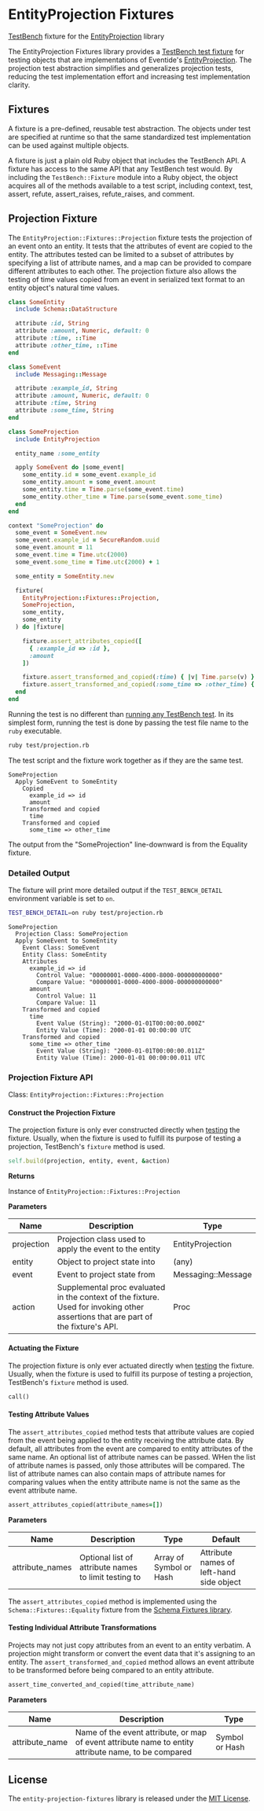 # EntityProjection Fixtures

[TestBench](http://test-bench.software/) fixture for the [EntityProjection](https://github.com/eventide-project/entity-projection) library

The EntityProjection Fixtures library provides a [TestBench test fixture](http://test-bench.software/user-guide/fixtures.html) for testing objects that are implementations of Eventide's [EntityProjection](http://docs.eventide-project.org/user-guide/projection.html). The projection test abstraction simplifies and generalizes projection tests, reducing the test implementation effort and increasing test implementation clarity.

## Fixtures

A fixture is a pre-defined, reusable test abstraction. The objects under test are specified at runtime so that the same standardized test implementation can be used against multiple objects.

A fixture is just a plain old Ruby object that includes the TestBench API. A fixture has access to the same API that any TestBench test would. By including the `TestBench::Fixture` module into a Ruby object, the object acquires all of the methods available to a test script, including context, test, assert, refute, assert_raises, refute_raises, and comment.

## Projection Fixture

The `EntityProjection::Fixtures::Projection` fixture tests the projection of an event onto an entity. It tests that the attributes of event are copied to the entity. The attributes tested can be limited to a subset of attributes by specifying a list of attribute names, and a map can be provided to compare different attributes to each other. The projection fixture also allows the testing of time values copied from an event in serialized text format to an entity object's natural time values.

``` ruby
class SomeEntity
  include Schema::DataStructure

  attribute :id, String
  attribute :amount, Numeric, default: 0
  attribute :time, ::Time
  attribute :other_time, ::Time
end

class SomeEvent
  include Messaging::Message

  attribute :example_id, String
  attribute :amount, Numeric, default: 0
  attribute :time, String
  attribute :some_time, String
end

class SomeProjection
  include EntityProjection

  entity_name :some_entity

  apply SomeEvent do |some_event|
    some_entity.id = some_event.example_id
    some_entity.amount = some_event.amount
    some_entity.time = Time.parse(some_event.time)
    some_entity.other_time = Time.parse(some_event.some_time)
  end
end

context "SomeProjection" do
  some_event = SomeEvent.new
  some_event.example_id = SecureRandom.uuid
  some_event.amount = 11
  some_event.time = Time.utc(2000)
  some_event.some_time = Time.utc(2000) + 1

  some_entity = SomeEntity.new

  fixture(
    EntityProjection::Fixtures::Projection,
    SomeProjection,
    some_entity,
    some_entity
  ) do |fixture|

    fixture.assert_attributes_copied([
      { :example_id => :id },
      :amount
    ])

    fixture.assert_transformed_and_copied(:time) { |v| Time.parse(v) }
    fixture.assert_transformed_and_copied(:some_time => :other_time) { |v| Time.parse(v) }
  end
end
```

Running the test is no different than [running any TestBench test](http://test-bench.software/user-guide/running-tests.html). In its simplest form, running the test is done by passing the test file name to the `ruby` executable.

``` bash
ruby test/projection.rb
```

The test script and the fixture work together as if they are the same test.

```
SomeProjection
  Apply SomeEvent to SomeEntity
    Copied
      example_id => id
      amount
    Transformed and copied
      time
    Transformed and copied
      some_time => other_time
```

The output from the "SomeProjection" line-downward is from the Equality fixture.

### Detailed Output

The fixture will print more detailed output if the `TEST_BENCH_DETAIL` environment variable is set to `on`.

``` bash
TEST_BENCH_DETAIL=on ruby test/projection.rb
```

```
SomeProjection
  Projection Class: SomeProjection
  Apply SomeEvent to SomeEntity
    Event Class: SomeEvent
    Entity Class: SomeEntity
    Attributes
      example_id => id
        Control Value: "00000001-0000-4000-8000-000000000000"
        Compare Value: "00000001-0000-4000-8000-000000000000"
      amount
        Control Value: 11
        Compare Value: 11
    Transformed and copied
      time
        Event Value (String): "2000-01-01T00:00:00.000Z"
        Entity Value (Time): 2000-01-01 00:00:00 UTC
    Transformed and copied
      some_time => other_time
        Event Value (String): "2000-01-01T00:00:00.011Z"
        Entity Value (Time): 2000-01-01 00:00:00.011 UTC
```

### Projection Fixture API

Class: `EntityProjection::Fixtures::Projection`

#### Construct the Projection Fixture

The projection fixture is only ever constructed directly when [testing](http://test-bench.software/user-guide/fixtures.html#testing-fixtures) the fixture. Usually, when the fixture is used to fulfill its purpose of testing a projection, TestBench's `fixture` method is used.

``` ruby
self.build(projection, entity, event, &action)
```

**Returns**

Instance of `EntityProjection::Fixtures::Projection`

**Parameters**

| Name | Description | Type |
| --- | --- | --- |
| projection | Projection class used to apply the event to the entity | EntityProjection |
| entity | Object to project state into  | (any) |
| event | Event to project state from | Messaging::Message |
| action | Supplemental proc evaluated in the context of the fixture. Used for invoking other assertions that are part of the fixture's API. | Proc |

#### Actuating the Fixture

The projection fixture is only ever actuated directly when [testing](http://test-bench.software/user-guide/fixtures.html#testing-fixtures) the fixture. Usually, when the fixture is used to fulfill its purpose of testing a projection, TestBench's `fixture` method is used.

``` ruby
call()
```

#### Testing Attribute Values

The `assert_attributes_copied` method tests that attribute values are copied from the event being applied to the entity receiving the attribute data. By default, all attributes from the event are compared to entity attributes of the same name. An optional list of attribute names can be passed. WHen the list of attribute names is passed, only those attributes will be compared. The list of attribute names can also contain maps of attribute names for comparing values when the entity attribute name is not the same as the event attribute name.

``` ruby
assert_attributes_copied(attribute_names=[])
```

**Parameters**

| Name | Description | Type | Default |
| --- | --- | --- | --- |
| attribute_names | Optional list of attribute names to limit testing to | Array of Symbol or Hash | Attribute names of left-hand side object |

The `assert_attributes_copied` method is implemented using the `Schema::Fixtures::Equality` fixture from the [Schema Fixtures library](https://github.com/eventide-project/schema-fixtures).

#### Testing Individual Attribute Transformations

Projects may not just copy attributes from an event to an entity verbatim. A projection might transform or convert the event data that it's assigning to an entity. The `assert_transformed_and_copied` method allows an event attribute to be transformed before being compared to an entity attribute.

``` ruby
assert_time_converted_and_copied(time_attribute_name)
```

**Parameters**

| Name | Description | Type |
| --- | --- | --- |
| attribute_name | Name of the event attribute, or map of event attribute name to entity attribute name, to be compared | Symbol or Hash |

## License

The `entity-projection-fixtures` library is released under the [MIT License](https://github.com/eventide-project/entity-projection-fixtures/blob/master/MIT-License.txt).
